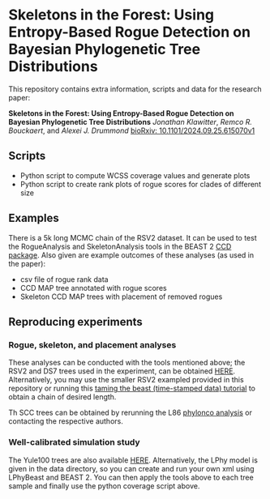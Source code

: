 # Skeletons in the Forest: Using Entropy-Based Rogue Detection on Bayesian Phylogenetic Tree Distributions
This repository contains extra information, scripts and data for the research paper:

**Skeletons in the Forest: Using Entropy-Based Rogue Detection on Bayesian Phylogenetic Tree Distributions**
*Jonathan Klawitter*, *Remco R. Bouckaert*, and *Alexei J. Drummond*
[bioRxiv: 10.1101/2024.09.25.615070v1](https://www.biorxiv.org/content/10.1101/2024.09.25.615070)

## Scripts

- Python script to compute WCSS coverage values and generate plots
- Python script to create rank plots of rogue scores for clades of different size
<!-- The trees are drawn with FigTree and the cloudograms are made with [DensiTree](https://www.cs.auckland.ac.nz/~remco/DensiTree/). -->

## Examples

There is a 5k long MCMC chain of the RSV2 dataset.
It can be used to test the RogueAnalysis and SkeletonAnalysis tools in the BEAST 2 [CCD package](https://github.com/CompEvol/CCD).
Also given are example outcomes of these analyses (as used in the paper):
- csv file of rogue rank data
- CCD MAP tree annotated with rogue scores
- Skeleton CCD MAP trees with placement of removed rogues

## Reproducing experiments

### Rogue, skeleton, and placement analyses
These analyses can be conducted with the tools mentioned above;
the RSV2 and DS7 trees used in the experiment, can be obtained [HERE](https://doi.org/10.17608/k6.auckland.27041803). 
Alternatively, you may use the smaller RSV2 exampled provided in this repository or running this [taming the beast (time-stamped data) tutorial](https://taming-the-beast.org/tutorials/MEP-tutorial/) to obtain a chain of desired length.

Th SCC trees can be obtained by rerunning the L86 [phylonco analysis](https://github.com/bioDS/beast-phylonco-paper)
or contacting the respective authors.

### Well-calibrated simulation study
 
The Yule100 trees are also available [HERE](https://doi.org/10.17608/k6.auckland.27041803).
Alternatively, the LPhy model is given in the data directory, so you can create and run your own xml using LPhyBeast and BEAST 2.
You can then apply the tools above to each tree sample and finally use the python coverage script above.

